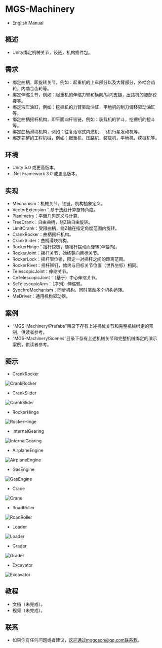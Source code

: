 ﻿# MGS-Machinery
- [English Manual](./README.md)

## 概述
- Unity绑定机械关节，铰链，机构插件包。

## 需求
- 绑定曲柄，即旋转关节，例如：起重机的上车部分以及大臂部分，外啮合齿轮，内啮合齿轮等。
- 绑定伸缩关节，例如：起重机的伸缩力臂和横向/纵向支腿，压路机的腰部铰接等。
- 绑定液压油缸，例如：挖掘机的力臂驱动油缸，平地机的刮刀偏移驱动油缸等。
- 绑定曲柄摇杆机构，即平面四杆铰链，例如：装载机的铲斗，挖掘机的挖斗等。
- 绑定曲柄滑块机构，例如：往复活塞式内燃机，飞机行星发动机等。
- 绑定完整的工程机械，例如：起重机，压路机，装载机，平地机，挖掘机等。

## 环境
- Unity 5.0 或更高版本。
- .Net Framework 3.0 或更高版本。

## 实现
- Mechanism：机械关节，铰链，机构抽象定义。
- VectorExtension：基于法线计算旋转角度。
- Planimetry：平面几何定义与计算。
- FreeCrank：自由曲柄，绕Z轴自由旋转。
- LimitCrank：受限曲柄，绕Z轴在指定角度范围内旋转。
- CrankRocker：曲柄摇杆机构。
- CrankSlider：曲柄滑块机构。
- RockerHinge：摇杆铰链，随摇杆摆动而旋转(单轴向)。
- RockerJoint：摇杆关节，始终朝向目标关节。
- RockerLock：摇杆限位锁，限定一对摇杆之间的距离范围。
- RockerRivet：摇杆铆钉，始终与目标关节位置（世界坐标）相同。
- TelescopicJoint：伸缩关节。
- CeTelescopicJoint：（基于）中心伸缩关节。
- SeTelescopicArm：（序列）伸缩臂。
- SynchroMechanism：同步机构，同时驱动多个机构运转。
- MeDriver：通用机构驱动器。

## 案例
- “MGS-Machinery/Prefabs”目录下存有上述机械关节和完整机械绑定的预制，供读者参考。
- “MGS-Machinery/Scenes”目录下存有上述机械关节和完整机械绑定的演示案例，供读者参考。

## 图示
- CrankRocker

![CrankRocker](./Attachments/CrankRocker.png)

- CrankSlider

![CrankSlider](./Attachments/CrankSlider.png)

- RockerHinge

![RockerHinge](./Attachments/RockerHinge.png)

- InternalGearing

![InternalGearing](./Attachments/InternalGearing.png)

- AirplaneEngine

![AirplaneEngine](./Attachments/AirplaneEngine.png)

- GasEngine

![GasEngine](./Attachments/GasEngine.png)

- Crane

![Crane](./Attachments/Crane.png)

- RoadRoller

![RoadRoller](./Attachments/RoadRoller.png)

- Loader

![Loader](./Attachments/Loader.png)

- Grader

![Grader](./Attachments/Grader.png)

- Excavator

![Excavator](./Attachments/Excavator.png)

## 教程
- 文档（未完成）。
- 视频（未完成）。

## 联系
- 如果你有任何问题或者建议，欢迎通过mogoson@qq.com联系我。